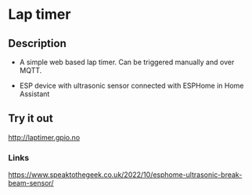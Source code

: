 # Lap timer

## Description

- A simple web based lap timer. Can be triggered manually and over MQTT.

- ESP device with ultrasonic sensor connected with ESPHome in Home Assistant

## Try it out

http://laptimer.gpio.no

### Links

https://www.speaktothegeek.co.uk/2022/10/esphome-ultrasonic-break-beam-sensor/
